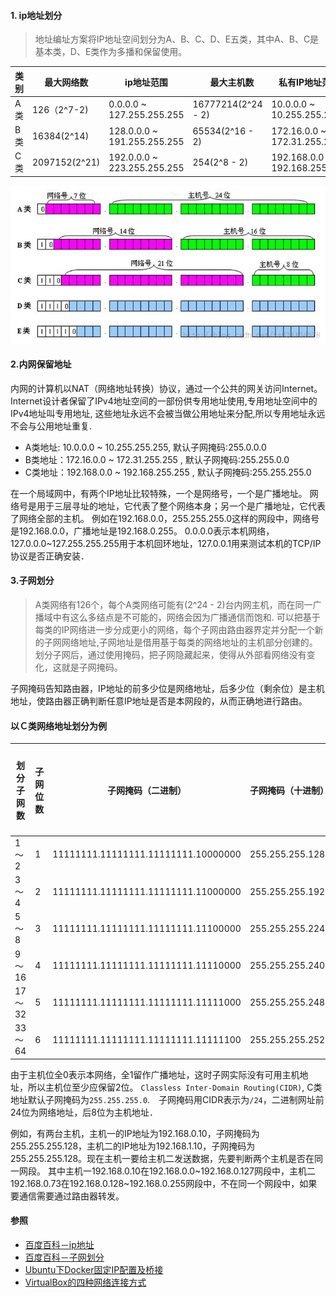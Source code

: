 #### 1. ip地址划分
> 地址编址方案将IP地址空间划分为A、B、C、D、E五类，其中A、B、C是基本类，D、E类作为多播和保留使用。

| 类别 | 最大网络数 | ip地址范围　|　最大主机数　|私有IP地址范围|
|-----|-----|-----|-----|-----|
|A类 | 126（2^7-2)   | 0.0.0.0 ~ 127.255.255.255   |16777214(2^24 - 2)|10.0.0.0 ~ 10.255.255.255|
|B类 | 16384(2^14)   | 128.0.0.0 ~ 191.255.255.255 | 65534(2^16 - 2)|172.16.0.0 ~ 172.31.255.255 |
|C类 | 2097152(2^21) | 192.0.0.0 ~ 223.255.255.255 |254(2^8 - 2)| 192.168.0.0 ~ 192.168.255.255|

![network01](./img/network/network01.png)

#### 2.内网保留地址
内网的计算机以NAT（网络地址转换）协议，通过一个公共的网关访问Internet。
Internet设计者保留了IPv4地址空间的一部份供专用地址使用,专用地址空间中的IPv4地址叫专用地址,
这些地址永远不会被当做公用地址来分配,所以专用地址永远不会与公用地址重复.

- A类地址: 10.0.0.0 ~ 10.255.255.255, 默认子网掩码:255.0.0.0
- B类地址：172.16.0.0 ~ 172.31.255.255 , 默认子网掩码:255.255.0.0
- C类地址：192.168.0.0 ~ 192.168.255.255 , 默认子网掩码:255.255.255.0

在一个局域网中，有两个IP地址比较特殊，一个是网络号，一个是广播地址。
网络号是用于三层寻址的地址，它代表了整个网络本身；另一个是广播地址，它代表了网络全部的主机。
例如在192.168.0.0，255.255.255.0这样的网段中，网络号是192.168.0.0，广播地址是192.168.0.255。
0.0.0.0表示本机网络，127.0.0.0~127.255.255.255用于本机回环地址，127.0.0.1用来测试本机的TCP/IP协议是否正确安装．

#### 3.子网划分
> A类网络有126个，每个A类网络可能有(2^24 - 2)台内网主机，而在同一广播域中有这么多结点是不可能的，网络会因为广播通信而饱和. 可以把基于每类的IP网络进一步分成更小的网络，每个子网由路由器界定并分配一个新的子网网络地址,子网地址是借用基于每类的网络地址的主机部分创建的。划分子网后，通过使用掩码，把子网隐藏起来，使得从外部看网络没有变化，这就是子网掩码。

子网掩码告知路由器，IP地址的前多少位是网络地址，后多少位（剩余位）是主机地址，使路由器正确判断任意IP地址是否是本网段的，从而正确地进行路由。

#### 以Ｃ类网络地址划分为例
| 划分子网数 | 子网位数| 子网掩码（二进制）| 子网掩码（十进制）|CIDR值| 每个子网主机数|
|---------------|-------------|-----------------------------|--------------------------|----------------------|---------------|
| 1～2 |1 | 11111111.11111111.11111111.10000000 |255.255.255.128|/25 | 126|
| 3～4 |2 | 11111111.11111111.11111111.11000000 | 255.255.255.192 |/26| 62|
| 5～8 | 3 | 11111111.11111111.11111111.11100000 | 255.255.255.224 |/27| 30|
| 9～16 | 4 | 11111111.11111111.11111111.11110000 | 255.255.255.240 |/28| 14|
| 17～32 | 5 | 11111111.11111111.11111111.11111000 | 255.255.255.248 |/29| 6|
| 33～64 | 6 | 11111111.11111111.11111111.11111100 | 255.255.255.252 |/30| 2|
由于主机位全0表示本网络，全1留作广播地址，这时子网实际没有可用主机地址，所以主机位至少应保留2位。
`Classless Inter-Domain Routing(CIDR)`, C类地址默认子网掩码为`255.255.255.0`.　子网掩码用CIDR表示为`/24`，二进制网址前24位为网络地址，后8位为主机地址．

例如，有两台主机，主机一的IP地址为192.168.0.10，子网掩码为255.255.255.128，主机二的IP地址为192.168.1.10，子网掩码为255.255.255.128。现在主机一要给主机二发送数据，先要判断两个主机是否在同一网段。
其中主机一192.168.0.10在192.168.0.0~192.168.0.127网段中，主机二192.168.0.73在192.168.0.128~192.168.0.255网段中，不在同一个网段中，如果要通信需要通过路由器转发。
#### 参照
 
- [百度百科－ip地址](http://baike.baidu.com/view/3930.htm)
- [百度百科－子网划分](http://baike.baidu.com/view/1023913.htm)
- [Ubuntu下Docker固定IP配置及桥接](http://www.linuxidc.com/Linux/2015-02/113783.htm)
- [VirtualBox的四种网络连接方式](http://www.cnblogs.com/adforce/archive/2013/10/11/3363373.html)
